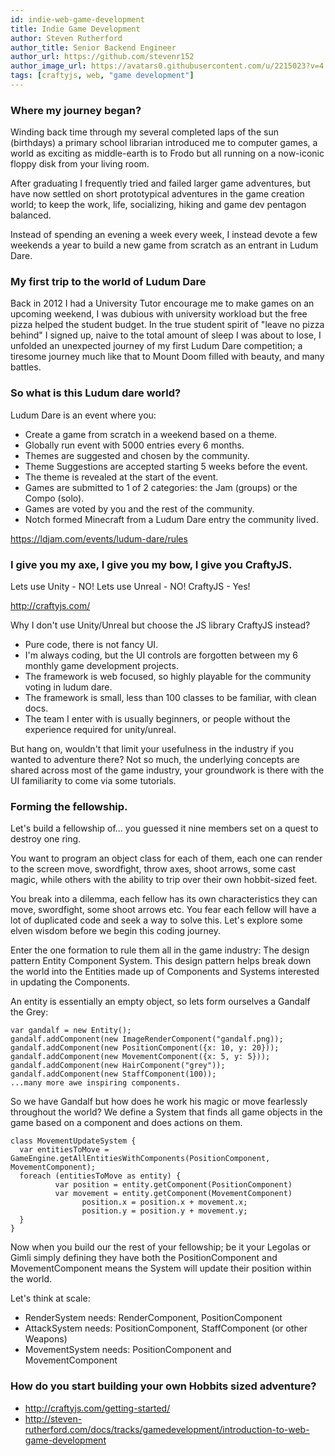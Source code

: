 ```yaml
---
id: indie-web-game-development
title: Indie Game Development
author: Steven Rutherford
author_title: Senior Backend Engineer
author_url: https://github.com/stevenr152
author_image_url: https://avatars0.githubusercontent.com/u/2215023?v=4
tags: [craftyjs, web, "game development"]
---
```


### Where my journey began?
Winding back time through my several completed laps of the sun (birthdays) a primary school librarian introduced me to computer games, a world as exciting as middle-earth is to Frodo but all running on a now-iconic floppy disk from your living room.

After graduating I frequently tried and failed larger game adventures, but have now settled on short prototypical adventures in the game creation world; to keep the work, life, socializing, hiking and game dev pentagon balanced. 

Instead of spending an evening a week every week, I instead devote a few weekends a year to build a new game from scratch as an entrant in Ludum Dare.

### My first trip to the world of Ludum Dare 
Back in 2012 I had a University Tutor encourage me to make games on an upcoming weekend, I was dubious with university workload but the free pizza helped the student budget. In the true student spirit of "leave no pizza behind" I signed up, naive to the total amount of sleep I was about to lose, I unfolded an unexpected journey of my first Ludum Dare competition; a tiresome journey much like that to Mount Doom filled with beauty, and many battles.

### So what is this Ludum dare world?
Ludum Dare is an event where you:
- Create a game from scratch in a weekend based on a theme.
- Globally run event with 5000 entries every 6 months. 
- Themes are suggested and chosen by the community. 
- Theme Suggestions are accepted starting 5 weeks before the event. 
- The theme is revealed at the start of the event.
- Games are submitted to 1 of 2 categories: the Jam (groups) or the Compo (solo).
- Games are voted by you and the rest of the community.
- Notch formed Minecraft from a Ludum Dare entry the community lived. 

https://ldjam.com/events/ludum-dare/rules

### I give you my axe, I give you my bow, I give you CraftyJS.
Lets use Unity - NO!
Lets use Unreal - NO!
CraftyJS - Yes!

http://craftyjs.com/

Why I don't use Unity/Unreal but choose the JS library CraftyJS instead?
- Pure code, there is not fancy UI. 
- I'm always coding, but the UI controls are forgotten between my 6 monthly game development projects.
- The framework is web focused, so highly playable for the community voting in ludum dare.
- The framework is small, less than 100 classes to be familiar, with clean docs.
- The team I enter with is usually beginners, or people without the experience required for unity/unreal.

But hang on, wouldn't that limit your usefulness in the industry if you wanted to adventure there? 
Not so much, the underlying concepts are shared across most of the game industry, your groundwork is there with the UI familiarity to come via some tutorials.

### Forming the fellowship.
Let's build a fellowship of... you guessed it nine members set on a quest to destroy one ring.

You want to program an object class for each of them, each one can render to the screen move, swordfight, throw axes, shoot arrows, some cast magic, while others with the ability to trip over their own hobbit-sized feet.

You break into a dilemma, each fellow has its own characteristics they can move, swordfight, some shoot arrows etc. You fear each fellow will have a lot of duplicated code and seek a way to solve this. Let's explore some elven wisdom before we begin this coding journey.

Enter the one formation to rule them all in the game industry: The design pattern Entity Component System.
This design pattern helps break down the world into the Entities made up of Components and Systems interested in updating the Components.

An entity is essentially an empty object, so lets form ourselves a Gandalf the Grey:
```
var gandalf = new Entity();
gandalf.addComponent(new ImageRenderComponent("gandalf.png));
gandalf.addComponent(new PositionComponent({x: 10, y: 20}));
gandalf.addComponent(new MovementComponent({x: 5, y: 5}));
gandalf.addComponent(new HairComponent("grey"));
gandalf.addComponent(new StaffComponent(100));
...many more awe inspiring components.
```

So we have Gandalf but how does he work his magic or move fearlessly throughout the world?
We define a System that finds all game objects in the game based on a component and does actions on them.

```
class MovementUpdateSystem {
  var entitiesToMove = GameEngine.getAllEntitiesWithComponents(PositionComponent, MovementComponent);
  foreach (entitiesToMove as entity) {
          var position = entity.getComponent(PositionComponent)
          var movement = entity.getComponent(MovementComponent)
                position.x = position.x + movement.x;
                position.y = position.y + movement.y;
  }
}
```

Now when you build our the rest of your fellowship; be it your Legolas or Gimli simply defining they have both the PositionComponent and MovementComponent means the System will update their position within the world.

Let's think at scale:
- RenderSystem needs: RenderComponent, PositionComponent
- AttackSystem needs: PositionComponent, StaffComponent (or other Weapons)
- MovementSystem needs: PositionComponent and MovementComponent

### How do you start building your own Hobbits sized adventure?
- http://craftyjs.com/getting-started/
- http://steven-rutherford.com/docs/tracks/gamedevelopment/introduction-to-web-game-development



